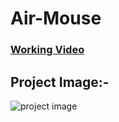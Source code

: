 # Air-Mouse

### [Working Video](https://youtu.be/YvXUbyDHGbY)

## Project Image:-

![project image](https://user-images.githubusercontent.com/29785503/44451840-7eb1be00-a612-11e8-9b54-f93661745f75.jpg)

